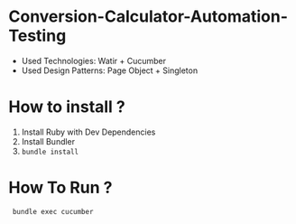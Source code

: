 # Conversion-Calculator-Automation-Testing
 * Used Technologies: Watir + Cucumber
 * Used Design Patterns: Page Object + Singleton

# How to install ? 
 1. Install Ruby with Dev Dependencies
 2. Install Bundler
 3. ``` bundle install ```

# How To Run ?
```
 bundle exec cucumber
```